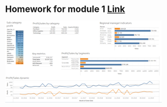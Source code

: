# Homework for module 1 [Link](https://public.tableau.com/app/profile/.48972542/vizzes)
![cover](https://github.com/MartynovychSerhii/DataLearn/blob/main/Superstore_dashboard_1.png)

